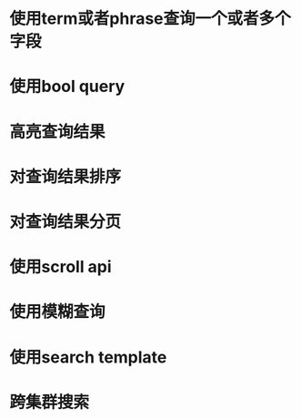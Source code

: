 # 使用term或者phrase查询一个或者多个字段

# 使用bool query

# 高亮查询结果

# 对查询结果排序

# 对查询结果分页

# 使用scroll api

# 使用模糊查询

# 使用search template

# 跨集群搜索